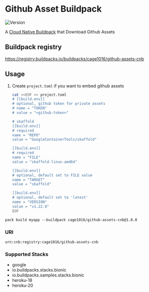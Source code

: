 # Github Asset Buildpack

![Version](https://img.shields.io/badge/dynamic/json?url=https://cnb-registry-api.herokuapp.com/api/v1/buildpacks/cage1016/github-assets-cnb&label=Version&query=$.latest.version)

A [Cloud Native Buildpack](https://buildpacks.io) that Download Github Assets


## Buildpack registry

https://registry.buildpacks.io/buildpacks/cage1016/github-assets-cnb

## Usage

1. Create `project.toml` if you want to embed github assets

    ```bash
    cat <<EOF >> project.toml
    # [[build.env]]
    # optional, github token for private assets 
    # name = "TOKEN"
    # value = "<github-token>"

    # skaffold
    [[build.env]]
    # required
    name = "REPO"
    value = "GoogleContainerTools/skaffold"

    [[build.env]]
    # required
    name = "FILE"
    value = "skaffold-linux-amd64"

    [[build.env]]
    # optional, default set to FILE value
    name = "TARGET"
    value = "skaffold"

    [[build.env]]
    # optional, default set to 'latest'
    name = "VERSION"
    value = "v1.22.0"
    EOF
    ```


```
pack build myapp --buildpack cage1016/github-assets-cnb@1.0.0
```

### URI

```
urn:cnb:registry:cage1016/github-assets-cnb
```

### Supported Stacks

- google
- io.buildpacks.stacks.bionic
- io.buildpacks.samples.stacks.bionic
- heroku-18
- heroku-20
